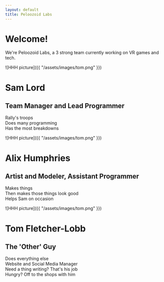 ```yaml
---
layout: default
title: Peloozoid Labs
---
```


# Welcome!
We're Peloozoid Labs, a 3 strong team currently working on VR games and tech.

![HHH picture]({{ "/assets/images/tom.png" }})
# __Sam Lord__
## Team Manager and Lead Programmer
Rally's troops  
Does many programming  
Has the most breakdowns  

![HHH picture]({{ "/assets/images/tom.png" }})
# __Alix Humphries__
## Artist and Modeler, Assistant Programmer
Makes things  
Then makes those things look good  
Helps Sam on occasion  

![HHH picture]({{ "/assets/images/tom.png" }})
# __Tom Fletcher-Lobb__
## The 'Other' Guy
Does everything else  
Website and Social Media Manager  
Need a thing writing? That's his job  
Hungry? Off to the shops with him  

